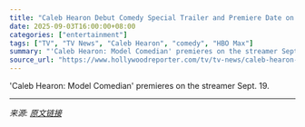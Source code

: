 ```yaml
---
title: "Caleb Hearon Debut Comedy Special Trailer and Premiere Date on HBO Max Revealed (Exclusive)"
date: 2025-09-03T16:00:00+08:00
categories: ["entertainment"]
tags: ["TV", "TV News", "Caleb Hearon", "comedy", "HBO Max"]
summary: "'Caleb Hearon: Model Comedian' premieres on the streamer Sept. 19."
source_url: "https://www.hollywoodreporter.com/tv/tv-news/caleb-hearon-debut-comedy-special-trailer-premiere-date-hbo-1236356550/"
---
```


'Caleb Hearon: Model Comedian' premieres on the streamer Sept. 19.

---

*来源: [原文链接](https://www.hollywoodreporter.com/tv/tv-news/caleb-hearon-debut-comedy-special-trailer-premiere-date-hbo-1236356550/)*

